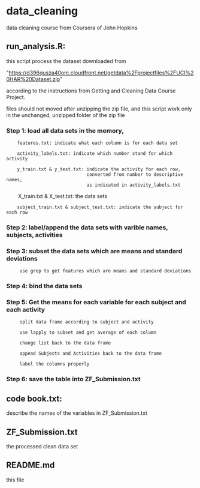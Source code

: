 # data_cleaning
data cleaning course from Coursera of John Hopkins

## run_analysis.R:

this script process the dataset downloaded from

"https://d396qusza40orc.cloudfront.net/getdata%2Fprojectfiles%2FUCI%20HAR%20Dataset.zip"

according to the instructions from Getting and Cleaning Data Course Project.

files should not moved after unzipping the zip file, and this script work only in the unchanged, unzipped folder of the zip file

### Step 1: load all data sets in the memory, 

        features.txt: indicate what each column is for each data set
        
        activity_labels.txt: indicate which number stand for which activity
        
        y_train.txt & y_test.txt: indicate the activity for each row, 
                                  converted from number to descriptive names,
                                  as indicated in activity_labels.txt
        
        X_train.txt & X_test.txt: the data sets
        
        subject_train.txt & subject_test.txt: indicate the subject for each row
 
 ### Step 2: label/append the data sets with varible names, subjects, activities
 
 ### Step 3: subset the data sets which are means and standard deviations
        
         use grep to get features which are means and standard deviations
 
 ### Step 4: bind the data sets

 ### Step 5: Get the means for each variable for each subject and each activity
 
         split data frame according to subject and activity
         
         use lapply to subset and get average of each column
         
         change list back to the data frame
         
         append Subjects and Activities back to the data frame
         
         label the columns properly

### Step 6: save the table into ZF_Submission.txt

## code book.txt:

describe the names of the variables in ZF_Submission.txt

## ZF_Submission.txt

the processed clean data set

## README.md

this file
